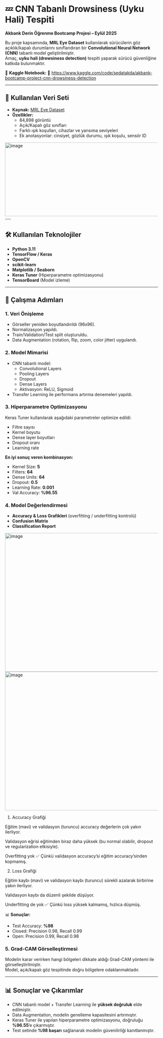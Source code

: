 # 💤 CNN Tabanlı Drowsiness (Uyku Hali) Tespiti
**Akbank Derin Öğrenme Bootcamp Projesi – Eylül 2025**

Bu proje kapsamında, **MRL Eye Dataset** kullanılarak sürücülerin göz açıklık/kapalı durumlarını sınıflandıran bir **Convolutional Neural Network (CNN)** tabanlı model geliştirilmiştir.  
Amaç, **uyku hali (drowsiness detection)** tespiti yaparak sürücü güvenliğine katkıda bulunmaktır.  

🔗 **Kaggle Notebook:** 🔗 https://www.kaggle.com/code/sedatakda/akbank-bootcamp-project-cnn-drowsiness-detection


---

## 📂 Kullanılan Veri Seti
- **Kaynak:** [MRL Eye Dataset](http://mrl.cs.vsb.cz/eyedataset)  
- **Özellikler:**
  - 84,898 görüntü
  - Açık/Kapalı göz sınıfları
  - Farklı ışık koşulları, cihazlar ve yansıma seviyeleri
  - Ek anotasyonlar: cinsiyet, gözlük durumu, ışık koşulu, sensör ID
<img width="1182" height="242" alt="image" src="https://github.com/user-attachments/assets/860c91be-f840-4536-8ecd-a10eae66f5cd" />
---

## 🛠️ Kullanılan Teknolojiler
- **Python 3.11**
- **TensorFlow / Keras**
- **OpenCV**
- **scikit-learn**
- **Matplotlib / Seaborn**
- **Keras Tuner** (Hiperparametre optimizasyonu)
- **TensorBoard** (Model izleme)

---

## 🔎 Çalışma Adımları

### 1. Veri Önişleme
- Görseller yeniden boyutlandırıldı (96x96).
- Normalizasyon yapıldı.
- Train/Validation/Test split oluşturuldu.
- Data Augmentation (rotation, flip, zoom, color jitter) uygulandı.

### 2. Model Mimarisi
- CNN tabanlı model:  
  - Convolutional Layers  
  - Pooling Layers  
  - Dropout  
  - Dense Layers  
  - Aktivasyon: ReLU, Sigmoid  
- Transfer Learning ile performans artırma denemeleri yapıldı.

### 3. Hiperparametre Optimizasyonu
Keras Tuner kullanılarak aşağıdaki parametreler optimize edildi:
- Filtre sayısı
- Kernel boyutu
- Dense layer boyutları
- Dropout oranı
- Learning rate

**En iyi sonuç veren kombinasyon:**
- Kernel Size: **5**
- Filters: **64**
- Dense Units: **64**
- Dropout: **0.5**
- Learning Rate: **0.001**
- Val Accuracy: **%96.55**

### 4. Model Değerlendirmesi
- **Accuracy & Loss Grafikleri** (overfitting / underfitting kontrolü)  
- **Confusion Matrix**  
- **Classification Report**

<img width="576" height="455" alt="image" src="https://github.com/user-attachments/assets/d12a3638-a9fb-420e-a92f-dc3c35469f02" />


<img width="576" height="455" alt="image" src="https://github.com/user-attachments/assets/3ae05ce0-db3e-443a-9d3a-1af930882a8d" />

1. Accuracy Grafiği

Eğitim (mavi) ve validasyon (turuncu) accuracy değerlerin çok yakın ilerliyor.

Validasyon eğrisi eğitimden biraz daha yüksek (bu normal olabilir, dropout ve regularization etkisiyle).

Overfitting yok ✅ Çünkü validasyon accuracy’si eğitim accuracy’sinden kopmamış.

2. Loss Grafiği

Eğitim kaybı (mavi) ve validasyon kaybı (turuncu) sürekli azalarak birbirine yakın ilerliyor.

Validasyon kaybı da düzenli şekilde düşüyor.

Underfitting de yok ✅ Çünkü loss yüksek kalmamış, hızlıca düşmüş.

📊 **Sonuçlar:**
- Test Accuracy: **%98**
- Closed: Precision 0.98, Recall 0.99
- Open: Precision 0.99, Recall 0.98

### 5. Grad-CAM Görselleştirmesi
Modelin karar verirken hangi bölgeleri dikkate aldığı Grad-CAM yöntemi ile görselleştirilmiştir.  
Model, açık/kapalı göz tespitinde doğru bölgelere odaklanmaktadır.

---

## 📊 Sonuçlar ve Çıkarımlar
- CNN tabanlı model + Transfer Learning ile **yüksek doğruluk** elde edilmiştir.
- Data Augmentation, modelin genelleme kapasitesini artırmıştır.
- Keras Tuner ile yapılan hiperparametre optimizasyonu, doğruluğu **%96.55**’e çıkarmıştır.
- Test setinde **%98 başarı** sağlanarak modelin güvenilirliği kanıtlanmıştır.


